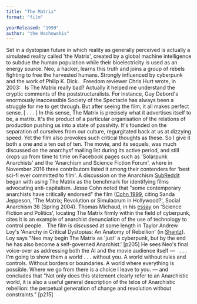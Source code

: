 ```yaml
---
title: "The Matrix"
format: "film"

yearReleased: "1999"
author: "the Wachowskis"
---
```

Set in a dystopian future in which reality as  generally perceived is actually a simulated reality called 'the  Matrix', created by a global machine intelligence to subdue the  human population while their bioelectricity is used as an energy  source. Neo, a hacker, learns this truth and joins a group of rebels  fighting to free the harvested humans. Strongly influenced by  cyberpunk and the work of Philip K. Dick.
 
  Freedom reviewer Chris Hurt wrote, in 2003:
 
Is The Matrix really  bad? Actually it helped me understand the cryptic comments of the  poststructuralists. For instance, Guy Debord's enormously  inaccessible Society of the Spectacle has always been a  struggle for me to get through. But after seeing the film, it all  makes perfect sense. [ . . . ] In this sense, The Matrix is  precisely what it advertises itself to be, a matrix. It's the  product of a particular organisation of the relations of production  pushing us into a state of passivity. It's founded on the separation  of ourselves from our culture, regurgitated back at us at dizzying  speed. Yet the film also provokes such critical thoughts as these.  So I give it both a one and a ten out of ten.
The movie, and its sequels, was much discussed  on the anarchysf mailing list during its active period, and still  crops up from time to time on Facebook pages such as 'Solarpunk  Anarchists' and the 'Anarchism and Science Fiction Forum', where in  November 2016 three contributors listed it among their contenders  for 'best sci-fi ever committed to film'. A discussion on the  Anarchism <a href="https://www.reddit.com/r/Anarchism/comments/2a2r93/can_we_compile_a_list_of_the_top_films_advocating/"> SubReddit</a> began with using The Matrix as the benchmark  for identifying films advocating anti-capitalism. Jesse Cohn noted  that "some contemporary anarchists have critically endorsed" the  film (<a href="biblio.htm#Cohn 1999">Cohn 1999</a>, citing Sanda  Jeppeson, 'The Matrix; Revolution or Simulacrum in  Hollywood?', Social Anarchism 36 (Spring 2004). Thomas  Michaud, in his <a href="https://books.google.co.uk/books?id=-8iD6iuO-iAC&amp;pg=PA73&amp;lpg=PA73&amp;dq=why+are+anarchists+attracted+to+science+fiction&amp;source=bl&amp;ots=NejthZ5DRg&amp;sig=FUp9INPFjgzR6RyZElmMVISZ33Q&amp;hl=en&amp;sa=X&amp;ved=0CFcQ6AEwCWoVChMIwdOJwdPzxgIVi27bCh1hdwle#v=onepage&amp;q=why are a"> essay</a> on 'Science Fiction and Politics', locating The Matrix  firmly within the field of cyberpunk, cites it is an example  of anarchist denunciation of the use of technology to control  people. 
 
The film is discussed at some length in Taylor  Andrew Loy's 'Anarchy in Critical Dystopias: An Anatomy of  Rebellion' (in <a href="Shea,%20Robert">Shantz</a>). Loy says "Neo  may begin The Matrix as 'just' a cyberpunk, but by the end he  has also become a self-governed Anarchist.' [p205] He sees Neo's  final voice-over as addressing both the AI and the movie audience  itself — 
 
. . . I'm going to show them a world . . .  without you. A world without rules and controls. Without borders or  boundaries. A world where everything is possible. Where we go from  there is a choice I leave to you.
— and concludes that "Not only does this  statement clearly refer to an Anarchistic world, it is also a useful  general description of the telos of Anarchistic rebellion: the  perpetual generation of change and revolution without constraints."  [p215]
 